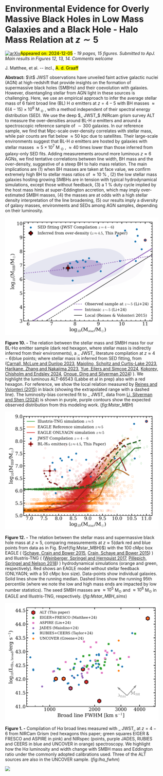<div class="macros" style="visibility:hidden;">
$\newcommand{\ensuremath}{}$
$\newcommand{\xspace}{}$
$\newcommand{\object}[1]{\texttt{#1}}$
$\newcommand{\farcs}{{.}''}$
$\newcommand{\farcm}{{.}'}$
$\newcommand{\arcsec}{''}$
$\newcommand{\arcmin}{'}$
$\newcommand{\ion}[2]{#1#2}$
$\newcommand{\textsc}[1]{\textrm{#1}}$
$\newcommand{\hl}[1]{\textrm{#1}}$
$\newcommand{\footnote}[1]{}$</div>



<div id="title">

# Environmental Evidence for Overly Massive Black Holes in Low Mass Galaxies and a Black Hole - Halo Mass Relation at $z\sim5$

</div>
<div id="comments">

[![arXiv](https://img.shields.io/badge/arXiv-2412.02846-b31b1b.svg)](https://arxiv.org/abs/2412.02846)<mark>Appeared on: 2024-12-05</mark> -  _19 pages, 15 figures. Submitted to ApJ. Main results in Figures 12, 13, 14. Comments welcome_

</div>
<div id="authors">

J. Matthee, et al. -- incl., <mark>A. d. Graaff</mark>

</div>
<div id="abstract">

**Abstract:** $\it$ JWST observations have unveiled faint active galactic nuclei (AGN) at high-redshift that provide insights on the formation of supermassive black holes (SMBHs) and their coevolution with galaxies. However, disentangling stellar from AGN light in these sources is challenging. Here, we use an empirical approach to infer the average stellar mass of 6 faint broad line (BL) H $\alpha$ emitters at $z=4-5$ with BH masses $\approx6  (4-15)\times10^6$ M $_{\odot}$ , with a method independent of their spectral energy distribution (SED). We use the deep $_ JWST_$ /NIRcam grism survey ALT to measure the over-densities around BL-H $\alpha$ emitters and around a spectroscopic reference sample of $\sim300$ galaxies. In our reference sample, we find that Mpc-scale over-density correlates with stellar mass, while pair counts are flat below $\approx50$ kpc due to satellites. Their large-scale environments suggest that BL-H $\alpha$ emitters are hosted by galaxies with stellar masses $\approx5\times10^7$ M $_{\odot}$ , $\approx40$ times lower than those inferred from galaxy-only SED fits. Adding measurements around more luminous $z\approx6$ AGNs, we find tentative correlations between line width, BH mass and the over-density, suggestive of a steep BH to halo mass relation. The main implications are (1) when BH masses are taken at face value, we confirm extremely high BH to stellar mass ratios of $\approx10$ \% , (2) the low stellar mass galaxies hosting growing SMBHs are in tension with typical hydrodynamical simulations, except those without feedback, (3) a 1 \% duty cycle implied by the host mass hints at super-Eddington accretion, which may imply over-estimated SMBH masses, (4) the masses are at odds with a high stellar density interpretation of the line broadening, (5) our results imply a diversity of galaxy masses, environments and SEDs among AGN samples, depending on their luminosity.

</div>

<div id="div_fig1">

<img src="tmp_2412.02846/./figs/MSTAR_MBH.png" alt="Fig10" width="100%"/>

**Figure 10. -** The relation between the stellar mass and SMBH mass for our BL-H$\alpha$ emitter sample (dark red hexagon, where stellar mass is indirectly inferred from their environments), a _ JWST_ literature compilation at $z\approx4-6$(blue points; where stellar mass is inferred from SED fitting, from  ([Carnall, McLure and Dunlop 2023](), [Maiolino, Scholtz and Curtis-Lake 2023](), [Harikane, Zhang and Nakajima 2023](), [Yue, Eilers and Simcoe 2024](), [Kokorev, Chisholm and Endsley 2024](), [Onoue, Ding and Silverman 2024]()) ). We highlight the luminous ALT-66543 (Labbe et al in prep) also with a red hexagon. For reference, we show the local relation measured by [Reines and Volonteri (2015)]() in black (showing the extrapolated range with a dashed line). The luminosity-bias corrected fit to _ JWST_ data from [Li, Silverman and Shen (2024)]() is shown in purple, purple contours show the expected observed distribution from this modeling work.  (*fig:Mstar_MBH*)

</div>
<div id="div_fig2">

<img src="tmp_2412.02846/./figs/MSTAR_MBH_sims.png" alt="Fig12" width="100%"/>

**Figure 12. -** The relation between the stellar mass and supermassive black hole mass at $z\approx5$, comparing measurements at $z\approx5$(dark red and blue points from data as in Fig. $\ref{fig:Mstar_MBH}$) with the 100 cMpc box EAGLE ( ([Schaye, Crain and Bower 2015](), [Crain, Schaye and Bower 2015]()) ) and Illustris-TNG ( ([Weinberger, Springel and Hernquist 2017](), [Pillepich, Springel and Nelson 2018]()) ) hydrodynamical simulations (orange and green, respectively). Red shows an EAGLE model without stellar feedback (ONLYAGN; with a 50 cMpc box size). Data-points show individual galaxies. Solid lines show the running median. Dashed lines show the running 95th percentile (where we note the low and high mass ends are impacted by low number statistics). The seed SMBH masses are $\approx10^5$ M$_{\odot}$ and $\approx10^6$ M$_{\odot}$ in EAGLE and Illustris-TNG, respectively. (*fig:Mstar_MBH_sims*)

</div>
<div id="div_fig3">

<img src="tmp_2412.02846/./figs/LHA_VFWHM.png" alt="Fig1" width="100%"/>

**Figure 1. -** Compilation of H$\alpha$ broad lines measured with _ JWST_ at $z=4-6$ from NIRCam Grism (red hexagons this paper; green squares EIGER \& FRESCO and ASPIRE in pink) and NIRspec (points, purple JADES, RUBIES and CEERS in blue and UNCOVER in orange) spectroscopy. We highlight how the H$\alpha$ luminosity and width change with SMBH mass and Eddington ratio under the commonly adopted calibrations used. Three of the ALT sources are also in the UNCOVER sample.  (*fig:lha_fwhm*)

</div><div id="qrcode"><img src=https://api.qrserver.com/v1/create-qr-code/?size=100x100&data="https://arxiv.org/abs/2412.02846"></div>